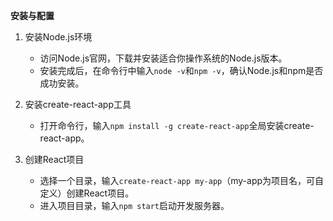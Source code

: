 **安装与配置**

1. 安装Node.js环境
   - 访问Node.js官网，下载并安装适合你操作系统的Node.js版本。
   - 安装完成后，在命令行中输入`node -v`和`npm -v`，确认Node.js和npm是否成功安装。

2. 安装create-react-app工具
   - 打开命令行，输入`npm install -g create-react-app`全局安装create-react-app。

3. 创建React项目
   - 选择一个目录，输入`create-react-app my-app`（my-app为项目名，可自定义）创建React项目。
   - 进入项目目录，输入`npm start`启动开发服务器。
